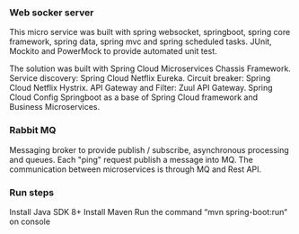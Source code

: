 ### Web socker server
This micro service was built with spring websocket, springboot, spring core framework, spring data, spring mvc and spring scheduled tasks.
JUnit, Mockito and PowerMock to provide automated unit test.

The solution was built with Spring Cloud Microservices Chassis Framework.
Service discovery: Spring Cloud Netflix Eureka. 
Circuit breaker: Spring Cloud Netflix Hystrix.
API Gateway and Filter: Zuul API Gateway.
Spring Cloud Config
Springboot as a base of Spring Cloud framework and Business Microservices.

### Rabbit MQ
Messaging broker to provide publish / subscribe, asynchronous processing and queues.
Each "ping" request publish a message into MQ.
The communication between microservices is through MQ and Rest API.

### Run steps
Install Java SDK 8+
Install Maven
Run the command “mvn spring-boot:run“ on console